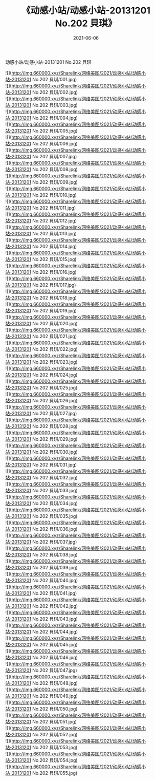 ﻿---
layout: post
title:  《动感小站/动感小站-20131201 No.202 貝琪》
date:   2021-06-06
img: http://img.660000.xyz/Sharelink/网络美图/2021/动感小站/动感小站-20131201 No.202 貝琪/000.jpg
categories: [美女, 清纯, 唯美]
---

动感小站/动感小站-20131201 No.202 貝琪

 ![](http://img.660000.xyz/Sharelink/网络美图/2021/动感小站/动感小站-20131201 No.202 貝琪/001.jpg) <br>![](http://img.660000.xyz/Sharelink/网络美图/2021/动感小站/动感小站-20131201 No.202 貝琪/002.jpg) <br>![](http://img.660000.xyz/Sharelink/网络美图/2021/动感小站/动感小站-20131201 No.202 貝琪/003.jpg) <br>![](http://img.660000.xyz/Sharelink/网络美图/2021/动感小站/动感小站-20131201 No.202 貝琪/004.jpg) <br>![](http://img.660000.xyz/Sharelink/网络美图/2021/动感小站/动感小站-20131201 No.202 貝琪/005.jpg) <br>![](http://img.660000.xyz/Sharelink/网络美图/2021/动感小站/动感小站-20131201 No.202 貝琪/006.jpg) <br>![](http://img.660000.xyz/Sharelink/网络美图/2021/动感小站/动感小站-20131201 No.202 貝琪/007.jpg) <br>![](http://img.660000.xyz/Sharelink/网络美图/2021/动感小站/动感小站-20131201 No.202 貝琪/008.jpg) <br>![](http://img.660000.xyz/Sharelink/网络美图/2021/动感小站/动感小站-20131201 No.202 貝琪/009.jpg) <br>![](http://img.660000.xyz/Sharelink/网络美图/2021/动感小站/动感小站-20131201 No.202 貝琪/010.jpg) <br>![](http://img.660000.xyz/Sharelink/网络美图/2021/动感小站/动感小站-20131201 No.202 貝琪/011.jpg) <br>![](http://img.660000.xyz/Sharelink/网络美图/2021/动感小站/动感小站-20131201 No.202 貝琪/012.jpg) <br>![](http://img.660000.xyz/Sharelink/网络美图/2021/动感小站/动感小站-20131201 No.202 貝琪/013.jpg) <br>![](http://img.660000.xyz/Sharelink/网络美图/2021/动感小站/动感小站-20131201 No.202 貝琪/014.jpg) <br>![](http://img.660000.xyz/Sharelink/网络美图/2021/动感小站/动感小站-20131201 No.202 貝琪/015.jpg) <br>![](http://img.660000.xyz/Sharelink/网络美图/2021/动感小站/动感小站-20131201 No.202 貝琪/016.jpg) <br>![](http://img.660000.xyz/Sharelink/网络美图/2021/动感小站/动感小站-20131201 No.202 貝琪/017.jpg) <br>![](http://img.660000.xyz/Sharelink/网络美图/2021/动感小站/动感小站-20131201 No.202 貝琪/018.jpg) <br>![](http://img.660000.xyz/Sharelink/网络美图/2021/动感小站/动感小站-20131201 No.202 貝琪/019.jpg) <br>![](http://img.660000.xyz/Sharelink/网络美图/2021/动感小站/动感小站-20131201 No.202 貝琪/020.jpg) <br>![](http://img.660000.xyz/Sharelink/网络美图/2021/动感小站/动感小站-20131201 No.202 貝琪/021.jpg) <br>![](http://img.660000.xyz/Sharelink/网络美图/2021/动感小站/动感小站-20131201 No.202 貝琪/022.jpg) <br>![](http://img.660000.xyz/Sharelink/网络美图/2021/动感小站/动感小站-20131201 No.202 貝琪/023.jpg) <br>![](http://img.660000.xyz/Sharelink/网络美图/2021/动感小站/动感小站-20131201 No.202 貝琪/024.jpg) <br>![](http://img.660000.xyz/Sharelink/网络美图/2021/动感小站/动感小站-20131201 No.202 貝琪/025.jpg) <br>![](http://img.660000.xyz/Sharelink/网络美图/2021/动感小站/动感小站-20131201 No.202 貝琪/026.jpg) <br>![](http://img.660000.xyz/Sharelink/网络美图/2021/动感小站/动感小站-20131201 No.202 貝琪/027.jpg) <br>![](http://img.660000.xyz/Sharelink/网络美图/2021/动感小站/动感小站-20131201 No.202 貝琪/028.jpg) <br>![](http://img.660000.xyz/Sharelink/网络美图/2021/动感小站/动感小站-20131201 No.202 貝琪/029.jpg) <br>![](http://img.660000.xyz/Sharelink/网络美图/2021/动感小站/动感小站-20131201 No.202 貝琪/030.jpg) <br>![](http://img.660000.xyz/Sharelink/网络美图/2021/动感小站/动感小站-20131201 No.202 貝琪/031.jpg) <br>![](http://img.660000.xyz/Sharelink/网络美图/2021/动感小站/动感小站-20131201 No.202 貝琪/032.jpg) <br>![](http://img.660000.xyz/Sharelink/网络美图/2021/动感小站/动感小站-20131201 No.202 貝琪/033.jpg) <br>![](http://img.660000.xyz/Sharelink/网络美图/2021/动感小站/动感小站-20131201 No.202 貝琪/034.jpg) <br>![](http://img.660000.xyz/Sharelink/网络美图/2021/动感小站/动感小站-20131201 No.202 貝琪/035.jpg) <br>![](http://img.660000.xyz/Sharelink/网络美图/2021/动感小站/动感小站-20131201 No.202 貝琪/036.jpg) <br>![](http://img.660000.xyz/Sharelink/网络美图/2021/动感小站/动感小站-20131201 No.202 貝琪/037.jpg) <br>![](http://img.660000.xyz/Sharelink/网络美图/2021/动感小站/动感小站-20131201 No.202 貝琪/038.jpg) <br>![](http://img.660000.xyz/Sharelink/网络美图/2021/动感小站/动感小站-20131201 No.202 貝琪/039.jpg) <br>![](http://img.660000.xyz/Sharelink/网络美图/2021/动感小站/动感小站-20131201 No.202 貝琪/040.jpg) <br>![](http://img.660000.xyz/Sharelink/网络美图/2021/动感小站/动感小站-20131201 No.202 貝琪/041.jpg) <br>![](http://img.660000.xyz/Sharelink/网络美图/2021/动感小站/动感小站-20131201 No.202 貝琪/042.jpg) <br>![](http://img.660000.xyz/Sharelink/网络美图/2021/动感小站/动感小站-20131201 No.202 貝琪/043.jpg) <br>![](http://img.660000.xyz/Sharelink/网络美图/2021/动感小站/动感小站-20131201 No.202 貝琪/044.jpg) <br>![](http://img.660000.xyz/Sharelink/网络美图/2021/动感小站/动感小站-20131201 No.202 貝琪/045.jpg) <br>![](http://img.660000.xyz/Sharelink/网络美图/2021/动感小站/动感小站-20131201 No.202 貝琪/046.jpg) <br>![](http://img.660000.xyz/Sharelink/网络美图/2021/动感小站/动感小站-20131201 No.202 貝琪/047.jpg) <br>![](http://img.660000.xyz/Sharelink/网络美图/2021/动感小站/动感小站-20131201 No.202 貝琪/048.jpg) <br>![](http://img.660000.xyz/Sharelink/网络美图/2021/动感小站/动感小站-20131201 No.202 貝琪/049.jpg) <br>![](http://img.660000.xyz/Sharelink/网络美图/2021/动感小站/动感小站-20131201 No.202 貝琪/050.jpg) <br>![](http://img.660000.xyz/Sharelink/网络美图/2021/动感小站/动感小站-20131201 No.202 貝琪/051.jpg) <br>![](http://img.660000.xyz/Sharelink/网络美图/2021/动感小站/动感小站-20131201 No.202 貝琪/052.jpg) <br>![](http://img.660000.xyz/Sharelink/网络美图/2021/动感小站/动感小站-20131201 No.202 貝琪/053.jpg) <br>![](http://img.660000.xyz/Sharelink/网络美图/2021/动感小站/动感小站-20131201 No.202 貝琪/054.jpg) <br>![](http://img.660000.xyz/Sharelink/网络美图/2021/动感小站/动感小站-20131201 No.202 貝琪/055.jpg) <br>